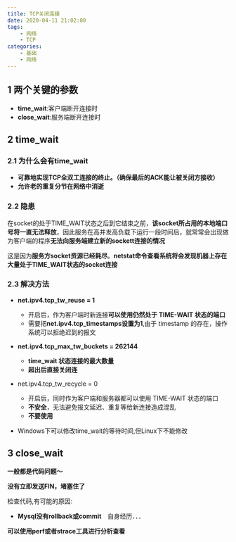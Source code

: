 ```yaml
---
title: TCP关闭连接
date: 2020-04-11 21:02:00
tags:
    - 网络
    - TCP
categories:
    - 基础
    - 网络
---
```



## 1 两个关键的参数

- **time_wait**:客户端断开连接时
- **close_wait**:服务端断开连接时

## 2 time_wait

### 2.1 为什么会有time_wait

- **可靠地实现TCP全双工连接的终止。（确保最后的ACK能让被关闭方接收）**
- **允许老的重复分节在网络中消逝**

### 2.2 隐患

在socket的处于TIME_WAIT状态之后到它结束之前，**该socket所占用的本地端口号将一直无法释放**，因此服务在高并发高负载下运行一段时间后，就常常会出现做为客户端的程序**无法向服务端建立新的sockett连接的情况**

这是因为**服务方socket资源已经耗尽**。**netstat命令查看系统将会发现机器上存在大量处于TIME_WAIT状态的socket连接**



### 2.3 解决方法

- **net.ipv4.tcp_tw_reuse = 1**
  - 开启后，作为客户端时新连接**可以使用仍然处于 TIME-WAIT 状态的端口**
  -  需要把**net.ipv4.tcp_timestamps设置为1**,由于 timestamp 的存在，操作系统可以拒绝迟到的报文 
- **net.ipv4.tcp_max_tw_buckets = 262144**

  - **time_wait 状态连接的最大数量** 
  - **超出后直接关闭连**

- net.ipv4.tcp_tw_recycle = 0 
  - 开启后，同时作为客户端和服务器都可以使用 TIME-WAIT 状态的端口
  - **不安全**，无法避免报文延迟、重复等给新连接造成混乱
  - **不要使用**
- Windows下可以修改time_wait的等待时间,但Linux下不能修改



## 3 close_wait

**一般都是代码问题～**

**没有立即发送FIN，堵塞住了**

检查代码,有可能的原因:

- **Mysql没有rollback或commit**　自身经历．．．



**可以使用perf或者strace工具进行分析查看**